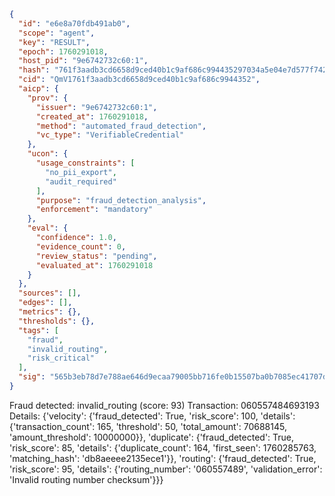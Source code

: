 ```json
{
  "id": "e6e8a70fdb491ab0",
  "scope": "agent",
  "key": "RESULT",
  "epoch": 1760291018,
  "host_pid": "9e6742732c60:1",
  "hash": "761f3aadb3cd6658d9ced40b1c9af686c994435297034a5e04e7d577f7420da8",
  "cid": "QmV1761f3aadb3cd6658d9ced40b1c9af686c9944352",
  "aicp": {
    "prov": {
      "issuer": "9e6742732c60:1",
      "created_at": 1760291018,
      "method": "automated_fraud_detection",
      "vc_type": "VerifiableCredential"
    },
    "ucon": {
      "usage_constraints": [
        "no_pii_export",
        "audit_required"
      ],
      "purpose": "fraud_detection_analysis",
      "enforcement": "mandatory"
    },
    "eval": {
      "confidence": 1.0,
      "evidence_count": 0,
      "review_status": "pending",
      "evaluated_at": 1760291018
    }
  },
  "sources": [],
  "edges": [],
  "metrics": {},
  "thresholds": {},
  "tags": [
    "fraud",
    "invalid_routing",
    "risk_critical"
  ],
  "sig": "565b3eb78d7e788ae646d9ecaa79005bb716fe0b15507ba0b7085ec41707d547"
}
```

Fraud detected: invalid_routing (score: 93)
Transaction: 060557484693193
Details: {'velocity': {'fraud_detected': True, 'risk_score': 100, 'details': {'transaction_count': 165, 'threshold': 50, 'total_amount': 70688145, 'amount_threshold': 10000000}}, 'duplicate': {'fraud_detected': True, 'risk_score': 85, 'details': {'duplicate_count': 164, 'first_seen': 1760285763, 'matching_hash': 'db8aeeee2135ece1'}}, 'routing': {'fraud_detected': True, 'risk_score': 95, 'details': {'routing_number': '060557489', 'validation_error': 'Invalid routing number checksum'}}}